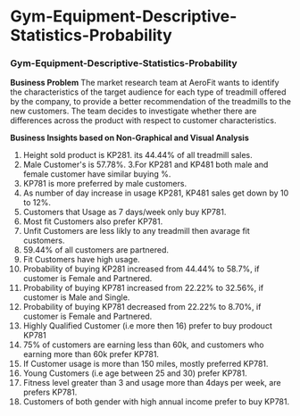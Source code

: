 # Gym-Equipment-Descriptive-Statistics-Probability
### Gym-Equipment-Descriptive-Statistics-Probability

**Business Problem**
The market research team at AeroFit wants to identify the characteristics of the target audience for each type of treadmill offered by the company, to provide a better recommendation of the treadmills to the new customers. The team decides to investigate whether there are differences across the product with respect to customer characteristics.

**Business Insights based on Non-Graphical and Visual Analysis**
  1. Height sold product is KP281. its 44.44% of all treadmill sales.
  2. Male Customer's is 57.78%.
  3.For KP281 and KP481 both male and female customer have similar buying %.
  4. KP781 is more preferred by male customers.
  5. As number of day increase in usage KP281, KP481 sales get down by 10 to 12%.
  6. Customers that Usage as 7 days/week only buy KP781.
  7. Most fit Customers also prefer KP781.
  8. Unfit Customers are less likly to any treadmill then avarage fit customers.
  9. 59.44% of all customers are partnered.
  10. Fit Customers have high usage.
  11. Probability of buying KP281 increased from 44.44% to 58.7%, if customer is Female and Partnered.
  12. Probability of buying KP781 increased from 22.22% to 32.56%, if customer is Male and Single.
  13. Probability of buying KP781 decreased from 22.22% to 8.70%, if customer is Female and Partnered.
  14. Highly Qualified Customer (i.e more then 16) prefer to buy prodouct KP781
  15. 75% of customers are earning less than 60k, and customers who earning more than 60k prefer KP781.
  16. If Customer usage is more than 150 miles, mostly preferred KP781.
  17. Young Customers (i.e age between 25 and 30) prefer KP781.
  18. Fitness level greater than 3 and usage more than 4days per week, are prefers KP781.
  19. Customers of both gender with high annual income prefer to buy KP781.
